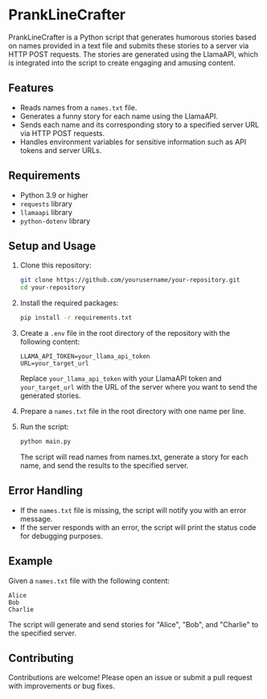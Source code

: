 # PrankLineCrafter

PrankLineCrafter is a Python script that generates humorous stories based on names provided in a text file and submits these stories to a server via HTTP POST requests. The stories are generated using the LlamaAPI, which is integrated into the script to create engaging and amusing content.

## Features

- Reads names from a `names.txt` file.
- Generates a funny story for each name using the LlamaAPI.
- Sends each name and its corresponding story to a specified server URL via HTTP POST requests.
- Handles environment variables for sensitive information such as API tokens and server URLs.

## Requirements

- Python 3.9 or higher
- `requests` library
- `llamaapi` library
- `python-dotenv` library

## Setup and Usage

1. Clone this repository:

    ```bash
    git clone https://github.com/yourusername/your-repository.git
    cd your-repository
    ```

2. Install the required packages:

    ```bash
    pip install -r requirements.txt
    ```

3. Create a `.env` file in the root directory of the repository with the following content:

    ```plaintext
    LLAMA_API_TOKEN=your_llama_api_token
    URL=your_target_url
    ```

   Replace `your_llama_api_token` with your LlamaAPI token and `your_target_url` with the URL of the server where you want to send the generated stories.

4. Prepare a `names.txt` file in the root directory with one name per line.

5. Run the script:

    ```bash
    python main.py
    ```
    The script will read names from names.txt, generate a story for each name, and send the results to the specified server.

## Error Handling

- If the `names.txt` file is missing, the script will notify you with an error message.
- If the server responds with an error, the script will print the status code for debugging purposes.

## Example

Given a `names.txt` file with the following content:
```plaintext
Alice
Bob
Charlie
```

The script will generate and send stories for "Alice", "Bob", and "Charlie" to the specified server.

## Contributing

Contributions are welcome! Please open an issue or submit a pull request with improvements or bug fixes.
